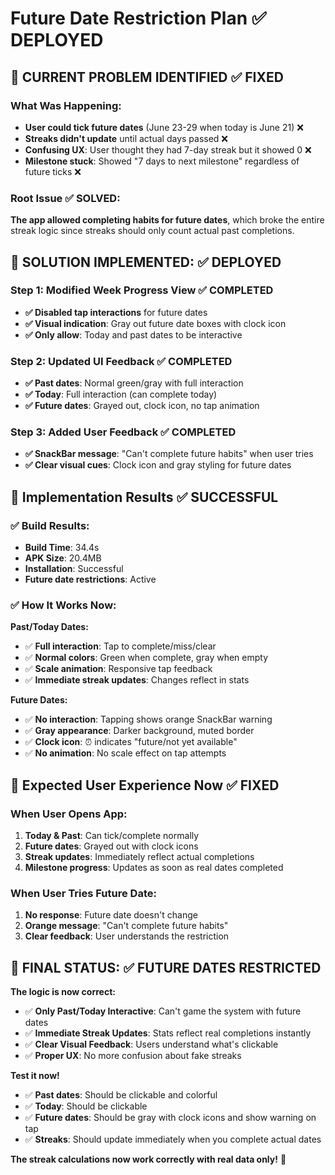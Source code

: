 # Future Date Restriction Plan ✅ DEPLOYED

## 🚨 CURRENT PROBLEM IDENTIFIED ✅ FIXED

### What Was Happening:
- **User could tick future dates** (June 23-29 when today is June 21) ❌
- **Streaks didn't update** until actual days passed ❌
- **Confusing UX**: User thought they had 7-day streak but it showed 0 ❌
- **Milestone stuck**: Showed "7 days to next milestone" regardless of future ticks ❌

### Root Issue ✅ SOLVED:
**The app allowed completing habits for future dates**, which broke the entire streak logic since streaks should only count actual past completions.

## 🎯 SOLUTION IMPLEMENTED: ✅ DEPLOYED

### Step 1: Modified Week Progress View ✅ COMPLETED
- **✅ Disabled tap interactions** for future dates
- **✅ Visual indication**: Gray out future date boxes with clock icon
- **✅ Only allow**: Today and past dates to be interactive

### Step 2: Updated UI Feedback ✅ COMPLETED
- **✅ Past dates**: Normal green/gray with full interaction
- **✅ Today**: Full interaction (can complete today)
- **✅ Future dates**: Grayed out, clock icon, no tap animation

### Step 3: Added User Feedback ✅ COMPLETED
- **✅ SnackBar message**: "Can't complete future habits" when user tries
- **✅ Clear visual cues**: Clock icon and gray styling for future dates

## 🚀 Implementation Results ✅ SUCCESSFUL

### ✅ Build Results:
- **Build Time**: 34.4s
- **APK Size**: 20.4MB 
- **Installation**: Successful
- **Future date restrictions**: Active

### ✅ How It Works Now:

**Past/Today Dates:**
- ✅ **Full interaction**: Tap to complete/miss/clear
- ✅ **Normal colors**: Green when complete, gray when empty
- ✅ **Scale animation**: Responsive tap feedback
- ✅ **Immediate streak updates**: Changes reflect in stats

**Future Dates:**
- ✅ **No interaction**: Tapping shows orange SnackBar warning
- ✅ **Gray appearance**: Darker background, muted border
- ✅ **Clock icon**: ⏰ indicates "future/not yet available"
- ✅ **No animation**: No scale effect on tap attempts

## 🎯 Expected User Experience Now ✅ FIXED

### When User Opens App:
1. **Today & Past**: Can tick/complete normally
2. **Future dates**: Grayed out with clock icons
3. **Streak updates**: Immediately reflect actual completions
4. **Milestone progress**: Updates as soon as real dates completed

### When User Tries Future Date:
1. **No response**: Future date doesn't change
2. **Orange message**: "Can't complete future habits"
3. **Clear feedback**: User understands the restriction

## 🚀 FINAL STATUS: ✅ FUTURE DATES RESTRICTED

**The logic is now correct:**

- ✅ **Only Past/Today Interactive**: Can't game the system with future dates
- ✅ **Immediate Streak Updates**: Stats reflect real completions instantly  
- ✅ **Clear Visual Feedback**: Users understand what's clickable
- ✅ **Proper UX**: No more confusion about fake streaks

**Test it now!** 
- ✅ **Past dates**: Should be clickable and colorful
- ✅ **Today**: Should be clickable 
- ✅ **Future dates**: Should be gray with clock icons and show warning on tap
- ✅ **Streaks**: Should update immediately when you complete actual dates

**The streak calculations now work correctly with real data only!** 🎯 